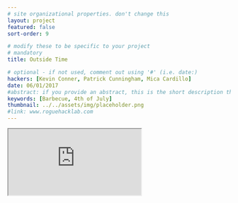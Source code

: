 ```yaml
---
# site organizational properties. don't change this
layout: project
featured: false
sort-order: 9

# modify these to be specific to your project
# mandatory
title: Outside Time

# optional - if not used, comment out using '#' (i.e. date:)
hackers: [Kevin Conner, Patrick Cunningham, Mica Cardillo]
date: 06/01/2017
#abstract: if you provide an abstract, this is the short description that will show up in the project index
keywords: [Barbecue, 4th of July]
thumbnail: ../../assets/img/placeholder.png
#link: www.roguehacklab.com
---
```

<!-- more -->
<div class="embedded-doc">
	<iframe src="https://docs.google.com/document/d/1u6Z_2jfxsHnuesI5UMwpMhNsVoaNJ0t7asggoDr4iXE/pub?embedded=true"></iframe>
</div>
<!--Here's some info on markdown https://help.github.com/articles/basic-writing-and-formatting-syntax/ -->